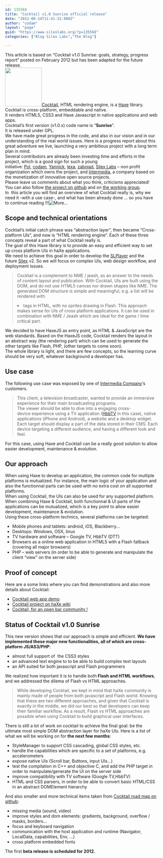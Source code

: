 ```yaml
---
id: 135568
title: "Cocktail v1.0 Sunrise official release"
date: "2012-08-14T11:41:32.000Z"
author: "codam"
layout: "page"
guid: "https://www.silexlabs.org/?p=135568"
categories: ["Blog Silex Labs","The Blog"]

---
```

This article is based on &#8220;Cocktail v1.0 Sunrise: goals, strategy, progress report&#8221; posted on February 2012 but has been adapted for the future release.<a href="https://www.silexlabs.org/130892/the-blog/cocktail-v1-0-sunrise-progress-report/attachment/icone_cocktail/" rel="attachment wp-att-135561"><br /> <img title="icone_cocktail" src="http://localhost:8080/wp-content/uploads/2012/02/icone_cocktail.png" alt="" width="121" height="127" /></a>[Cocktail](http://haxe.org/com/libs/cocktail "Cocktail: cross-platform library for the haXe programming language"), HTML rendering engine, is a [Haxe](http://haxe.org/ "the haXe programming language") library.  
Cocktail is cross-platform, embeddable and native.  
It renders HTML5, CSS3 and Haxe Javascript in native applications and web apps.  
Cocktail&#8217;s first version (v1.0.x) code name is &#8220;**Sunrise**&#8220;.  
It is released under GPL.  
We have made great progress in the code, and also in our vision and in our understanding of the real world issues. Here is a progress report about this great adventure we live, launching a very ambitious project with a long term plan in mind.  
Several contributors are already been investing time and efforts in the project, which is a good sign for such a young initiative: [Pol](http://www.superwup.com/), [codam](http://fr.linkedin.com/in/raphaelharmel), [Yannick](http://yannickdominguez.fr/), [lexa](http://the.webapp.cat/), [zabojad](http://www.tofee.fr/), [Silex Labs](https://www.silexlabs.org/silexlabs/) &#8211; non profit organization which owns the project, and [Intermedia](http://www.intermedia-paris.fr/), a company based on the monetization of innovative open source projects.  
Please leave us comments about what you think, criticisms appreciated! You can also follow [the project on github](https://github.com/silexlabs/Cocktail) and on [the working group](https://www.silexlabs.org/groups/labs/cocktail/).  
In  this article you will find an overview of what Cocktail really is, why we need it -with a use case-, and what has been already done &#8230; so you have to continue reading !!!![](https://www.silexlabs.org/wp-includes/js/tinymce/plugins/wordpress/img/trans.gif "More...")

## Scope and technical orientations

Cocktail&#8217;s initial catch phrase was &#8220;abstraction layer&#8221;, then became &#8220;Cross-platform UIs&#8221;, and now is &#8220;HTML rendering engine&#8221;. Each of these three concepts reveal a part of what Cocktail really is.  
The goal of this Haxe library is to provide an easy and efficient way to set up cross platform UIs in haXe applications.  
We need to achieve this goal in order to develop the [SLPlayer](https://www.silexlabs.org/groups/labs/slplayer/) and the future [Silex](http://projects.silexlabs.org/?/silex) v2. So we will focus on complex UIs, web design workflow, and deployment issues.

> Cocktail is a complement to NME / jeash, as an answer to the needs of content layout and publication. With Cocktail, UIs are built using the DOM, and do not use HTML5 canvas nor drawn shapes like NME. The generated DOM structure is simple and meaningful, e.g. a list will be rendered with <li> tags in HTML, with no sprites drawing in Flash. This approach makes sense for UIs of cross platform applications. It can be used in combination with NME / Jeash which are ideal for the game / time critical part.

We decided to have HaxeJS as entry point, as HTML & JavaScript are the web standards. Based on the HaxeJS code, Cocktail renders the layout in an abstract way (the rendering part) which can be used to generate the other targets like Flash, PHP, (other targets to come soon).  
The whole library is light, and there are few concepts, so the learning curve should be very soft, whatever background a developer has.

## Use case

The following use case was exposed by one of [Intermedia Company](http://www.intermedia-paris.fr/)&#8216;s customers.

> This client, a television broadcaster, wanted to provide an immersive experience for their main broadcasting programs.  
> The viewer should be able to dive into a engaging cross-device experience using a TV application ([HbbTV](http://www.hbbtv.org/) in this case), native applications (iPhone and Android), a website and a desktop widget. Each target should display a part of the data stored in their CMS. Each device targeting a different audience, and having a different look and feel.

For this case, using Haxe and Cocktail can be a really good solution to allow easier development, maintenance & evolution.

## Our approach

When using Haxe to develop an application, the common code for multiple platforms is mutualized. For instance, the main logic of your application and also the functionnal parts can be used with no extra cost on all supported platforms.  
When using Cocktail, the UIs can also be used for any supported platform.  
When combining Haxe & Cocktail, both functionnal & UI parts of the applications can be mutualized, which is a key point to allow easier development, maintenance & evolution.  
Using these cross-platform technics, several platforms can be targeted:

  * Mobile phones and tablets: android, iOS, Blackberry&#8230;
  * Desktops: Windows, OSX, linux
  * TV hardware and software &#8211; Google TV, HbbTV (DTT)
  * Browsers as a online web application in HTML5 with a Flash fallback (covering all major browsers)
  * PHP &#8211; web servers (in order to be able to generate and manipulate the client &#8220;view&#8221; on the server side)

## Proof of concept

Here are a some links where you can find demonstrations and also more details about Cocktail:

  * [Cocktail web app demo](http://haxe.org/com/libs/cocktail/cocktail_web_app_demo "Cocktail web app demo")
  * [Cocktail project on haXe wiki](http://haxe.org/com/libs/cocktail "Cocktail project on haXe wiki")
  * [Cocktail, for an open bar community !](https://www.silexlabs.org/129346/the-blog/cocktail-for-an-open-bar-community/)

## Status of Cocktail v1.0 Sunrise

This new version shows that our approach is simple and efficient. **We have implemented these major new functionalities, all of which are cross-platform JS/AS3/PHP**:

  * almost full support of  the CSS3 styles
  * an advanced text engine to to be able to build complex text layouts
  * an API suited for both javascript and Flash programmers

<div>
  We realized how important it is to handle both<strong> Flash and HTML workflows</strong>, and we addressed the dilema of Flash vs HTML approaches.
</div>

> While developing Cocktail, we kept in mind that haXe community is mainly made of people from both javascript and Flash world. Knowing that these are two different approaches, and given that Cocktail is exactly in the middle, we did our best so that developers can keep their familiar workflow. As a result, Flash vs HTML approaches are possible when using Cocktail to build graphical user interfaces.

There is still a lot of work on cocktail to achieve the final goal: be the ultimate most simple DOM abstraction layer for haXe UIs. Here is a list of what we will be working on for **the next few months**:

  * StyleManager to support CSS cascading, global CSS styles, etc.
  * handle the capabilities which are specific to a set of platforms, e.g. accelerometers
  * expose native UIs (Scroll bar, Buttons, input UIs&#8230;)
  * test the compilation in C++ and objective C, and add the PHP target in order to manipulate/generate the UI on the server side
  * improve compatibility with TV software (Google TV,HbbTV)
  * HTML and CSS parsers, in order to be able to convert basic HTML/CSS in an abstract DOMElement hierarchy

<div>
  And also smaller and more technical items taken from <a title="Cocktail haXe library, road map" href="https://github.com/silexlabs/Cocktail/wiki/Road-map">Cocktail road map on github</a>:
</div>

  * missing media (sound, video)
  * improve styles and dom elements: gradients, background, overflow / masks, borders&#8230;
  * focus and keyboard navigation
  * communication with the host application and runtime (Navigator, LocalData, capabilities, Env, &#8230;)
  * cross platform embedded fonts

<div>
  The first <strong>beta release is scheduled for 2012.</strong>
</div>
























